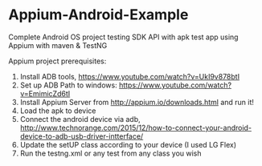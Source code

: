 # Appium-Android-Example
Complete Android OS project testing SDK API with apk test app using Appium with maven &amp; TestNG

Appium project prerequisites:

1. Install ADB tools, https://www.youtube.com/watch?v=UkI9v878btI
2. Set up ADB Path to windows: https://www.youtube.com/watch?v=EmimicZd6tI
3. Install Appium Server from http://appium.io/downloads.html and run it!
4. Load the apk to device
5. Connect the android device via adb, http://www.technorange.com/2015/12/how-to-connect-your-android-device-to-adb-usb-driver-intterface/
6. Update the setUP class according to your device (I used LG Flex)
7. Run the testng.xml or any test from any class you wish
